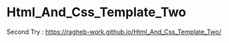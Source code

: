 # Html_And_Css_Template_Two
Second Try : 
    https://ragheb-work.github.io/Html_And_Css_Template_Two/
